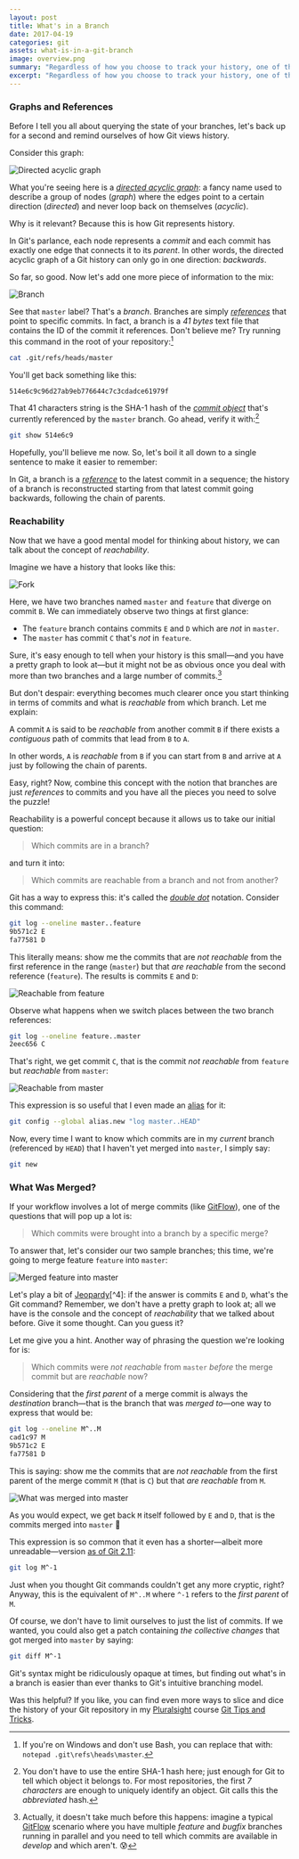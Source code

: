 ```yaml
---
layout: post
title: What's in a Branch
date: 2017-04-19
categories: git
assets: what-is-in-a-git-branch
image: overview.png
summary: "Regardless of how you choose to track your history, one of the things you often want to know is which commits are in what branch. Sounds easy enough, right? And yet, you wouldn't believe just how cumbersome certain version control systems make answering such a simple question. What I think you'll find even harder to believe, however, is the fact that with Git it's as easy as pie."
excerpt: "Regardless of how you choose to track your history, one of the things you often want to know is which commits are in what branch. Sounds easy enough, right? And yet, you wouldn't believe just how cumbersome certain version control systems make answering such a simple question."
---
```


### Graphs and References

Before I tell you all about querying the state of your branches, let's back up for a second and remind ourselves of how Git views history.

Consider this graph:

<img class="screenshot-noshadow" alt="Directed acyclic graph" src="{{ site.url }}/assets/{{ page.assets }}/graph.png"/>

What you're seeing here is a [_directed acyclic graph_](https://en.wikipedia.org/wiki/Directed_acyclic_graph): a fancy name used to describe a group of nodes (_graph_) where the edges point to a certain direction (_directed_) and never loop back on themselves (_acyclic_).

Why is it relevant? Because this is how Git represents history.

In Git's parlance, each node represents a _commit_ and each commit has exactly one edge that connects it to its _parent_. In other words, the directed acyclic graph of a Git history can only go in one direction: _backwards_.

So far, so good. Now let's add one more piece of information to the mix:

<img class="screenshot-noshadow" alt="Branch" src="{{ site.url }}/assets/{{ page.assets }}/branch.png"/>

See that `master` label? That's a _branch_. Branches are simply [_references_](https://git-scm.com/docs/gitglossary#gitglossary-aiddefrefaref) that point to specific commits. In fact, a branch is a _41 bytes_ text file that contains the ID of the commit it references. Don't believe me? Try running this command in the root of your repository:[^1]

```bash
cat .git/refs/heads/master
```

You'll get back something like this:

```bash
514e6c9c96d27ab9eb776644c7c3cdadce61979f
```

That 41 characters string is the SHA-1 hash of the [_commit object_](https://git-scm.com/book/en/v2/Git-Internals-Git-Objects) that's currently referenced by the `master` branch. Go ahead, verify it with:[^2]

```bash
git show 514e6c9
```

Hopefully, you'll believe me now. So, let's boil it all down to a single sentence to make it easier to remember:

<div class="note">
<p>
<i class="fa fa-code-fork fa-2x pull-left"></i>
In Git, a branch is a <a href="https://git-scm.com/docs/gitglossary#gitglossary-aiddefrefaref"><em>reference</em></a> to the latest commit in a sequence; the history of a branch is reconstructed starting from that latest commit going backwards, following the chain of parents.
</p>
</div>

### Reachability

Now that we have a good mental model for thinking about history, we can talk about the concept of _reachability_.

Imagine we have a history that looks like this:

<img class="screenshot-noshadow" alt="Fork" src="{{ site.url }}/assets/{{ page.assets }}/fork.png"/>

Here, we have two branches named `master` and `feature` that diverge on commit `B`. We can immediately observe two things at first glance:

* The `feature` branch contains commits `E` and `D` which are *not* in `master`.
* The `master` has commit `C` that's *not* in `feature`.

Sure, it's easy enough to tell when your history is this small—and you have a pretty graph to look at—but it might not be as obvious once you deal with more than two branches and a large number of commits.[^3]

But don't despair: everything becomes much clearer once you start thinking in terms of commits and what is _reachable_ from which branch. Let me explain:

<div class="note">
<p>
<i class="fa fa-hand-o-right fa-2x pull-left"></i>
A commit <code>A</code> is said to be <em>reachable</em> from another commit <code>B</code> if there exists a <em>contiguous</em> path of commits that lead from <code>B</code> to <code>A</code>.
</p>
</div>

In other words, `A` is _reachable_ from `B` if you can start from `B` and arrive at `A` just by following the chain of parents.

Easy, right? Now, combine this concept with the notion that branches are just _references_ to commits and you have all the pieces you need to solve the puzzle!

Reachability is a powerful concept because it allows us to take our initial question:

> Which commits are in a branch?

and turn it into:

> Which commits are reachable from a branch and not from another?

Git has a way to express this: it's called the [_double dot_](https://www.git-scm.com/book/id/v2/Git-Tools-Revision-Selection#_double_dot) notation. Consider this command:

```bash
git log --oneline master..feature
9b571c2 E
fa77581 D
```

This literally means: show me the commits that are _not reachable_ from the first reference in the range (`master`) but that _are reachable_ from the second reference (`feature`). The results is commits `E` and `D`:

<img class="screenshot-noshadow" alt="Reachable from feature" src="{{ site.url }}/assets/{{ page.assets }}/unmerged-right.png"/>

Observe what happens when we switch places between the two branch references:

```bash
git log --oneline feature..master
2eec656 C
```

That's right, we get commit `C`, that is the commit _not reachable_ from `feature` but _reachable_ from `master`:

<img class="screenshot-noshadow" alt="Reachable from master" src="{{ site.url }}/assets/{{ page.assets }}/unmerged-left.png"/>

This expression is so useful that I even made an [alias](https://git-scm.com/book/en/v2/Git-Basics-Git-Aliases) for it:

```bash
git config --global alias.new "log master..HEAD"
```

Now, every time I want to know which commits are in my _current_ branch (referenced by `HEAD`) that I haven't yet merged into `master`, I simply say:

```bash
git new
```

### What Was Merged?

If your workflow involves a lot of merge commits (like [GitFlow](http://nvie.com/posts/a-successful-git-branching-model)), one of the questions that will pop up a lot is:

> Which commits were brought into a branch by a specific merge?

To answer that, let's consider our two sample branches; this time, we're going to merge feature `feature` into `master`:

<img class="screenshot-noshadow" alt="Merged feature into master" src="{{ site.url }}/assets/{{ page.assets }}/merged-before.png"/>

Let's play a bit of [Jeopardy](https://en.wikipedia.org/wiki/Jeopardy!)[^4]: if the answer is commits `E` and `D`, what's the Git command? Remember, we don't have a pretty graph to look at; all we have is the console and the concept of _reachability_ that we talked about before. Give it some thought. Can you guess it?

Let me give you a hint. Another way of phrasing the question we're looking for is:

> Which commits were _not reachable_ from `master` _before_ the merge commit but are _reachable_ now?

Considering that the _first parent_ of a merge commit is always the _destination_ branch—that is the branch that was _merged to_—one way to express that would be:

```bash
git log --oneline M^..M
cad1c97 M
9b571c2 E
fa77581 D
```

This is saying: show me the commits that are _not reachable_ from the first parent of the merge commit `M` (that is `C`) but that _are reachable_ from `M`.

<img class="screenshot-noshadow" alt="What was merged into master" src="{{ site.url }}/assets/{{ page.assets }}/merged-after.png"/>

As you would expect, we get back `M` itself followed by `E` and `D`, that is the commits merged into `master` 🎉

This expression is so common that it even has a shorter—albeit more unreadable—version [as of Git 2.11](https://github.com/git/git/blob/master/Documentation/RelNotes/2.11.0.txt#L106-L110):

```bash
git log M^-1
```

Just when you thought Git commands couldn't get any more cryptic, right? Anyway, this is the equivalent of `M^..M` where `^-1` refers to the _first parent_ of `M`.

Of course, we don't have to limit ourselves to just the list of commits. If we wanted, you could also get a patch containing _the collective changes_ that got merged into `master` by saying:

```bash
git diff M^-1
```

Git's syntax might be ridiculously opaque at times, but finding out what's in a branch is easier than ever thanks to Git's intuitive branching model.

<div class="note">
<p>
<i class="fa fa-play-circle-o fa-2x pull-left pull-left-three-lines"></i>
Was this helpful? If you like, you can find even more ways to slice and dice the history of your Git repository in my <a href="https://www.pluralsight.com/authors/enrico-campidoglio">Pluralsight</a> course <a href="https://www.pluralsight.com/courses/git-tips-tricks">Git Tips and Tricks</a>.
</p>
</div>

[^1]: If you're on Windows and don't use Bash, you can replace that with: `notepad .git\refs\heads\master`.
[^2]: You don't have to use the entire SHA-1 hash here; just enough for Git to tell which object it belongs to. For most repositories, the first _7 characters_ are enough to uniquely identify an object. Git calls this the _abbreviated_ hash.
[^3]: Actually, it doesn't take much before this happens: imagine a typical [GitFlow](http://nvie.com/posts/a-successful-git-branching-model) scenario where you have multiple _feature_ and _bugfix_ branches running in parallel and you need to tell which commits are available in _develop_ and which aren't. 😰
[^4]: I'll tell you the answer and you'll have to guess the question.
